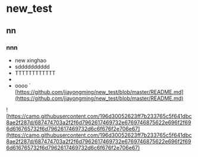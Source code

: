 # new_test
## nn
### nnn
* new xinghao
* sdddddddddd
* TTTTTTTTTTTT
*
* oooo
`
[https://github.com/jiayongming/new_test/blob/master/README.md](https://github.com/jiayongming/new_test/blob/master/README.md)

![https://camo.githubusercontent.com/196d30052623ff7b233765c5f641dbc8ae2f287d/687474703a2f2f6d7962617469732e6769746875622e696f2f696d616765732f6d7962617469732d6c6f676f2e706e67](https://camo.githubusercontent.com/196d30052623ff7b233765c5f641dbc8ae2f287d/687474703a2f2f6d7962617469732e6769746875622e696f2f696d616765732f6d7962617469732d6c6f676f2e706e67)

